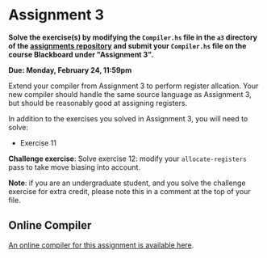 # Assignment 3

**Solve the exercise(s) by modifying the `Compiler.hs` file in the `a3`
directory of the [assignments
repository](https://github.com/jnear/cs202-assignments) and submit
your `Compiler.hs` file on the course Blackboard under "Assignment
3".**

**Due: Monday, February 24, 11:59pm**

Extend your compiler from Assignment 3 to perform register
allcation. Your new compiler should handle the same source language as
Assignment 3, but should be reasonably good at assigning registers.

In addition to the exercises you solved in Assignment 3, you will need
to solve:

- Exercise 11

**Challenge exercise**: Solve exercise 12: modify your
  `allocate-registers` pass to take move biasing into account.

**Note**: if you are an undergraduate student, and you solve the
  challenge exercise for extra credit, please note this in a comment
  at the top of your file.

## Online Compiler

[An online compiler for this assignment is available
here](http://jnear.w3.uvm.edu/cs202/compiler-a3.php).

